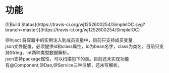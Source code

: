<h1>功能</h1>
[![Build Status](https://travis-ci.org/wj1252600254/SimpleIOC.svg?branch=master)](https://travis-ci.org/wj1252600254/SimpleIOC)

@Inject   将容器中的实例注入到成员变量中，目前只支持成员变量
</br>
json文件配置，必须提供id和class属性，id为bean名字，class为类名，目前只支持String，int两种类型数据解析。
</br>
json支持package属性，可以扫描包下的类。目前还未实现功能
</br>
有@Component,@Dao,@Service三种注解，还未写解析。